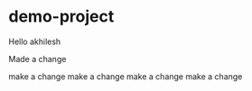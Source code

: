 # demo-project

Hello akhilesh

Made a change

make a change
make a change
make a change
make a change
